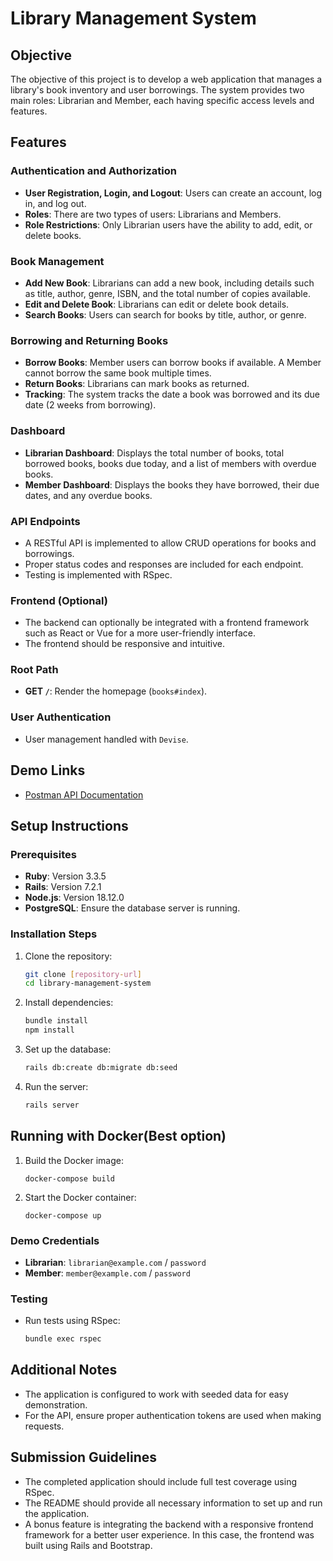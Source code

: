 # Library Management System

## Objective
The objective of this project is to develop a web application that manages a library's book inventory and user borrowings. The system provides two main roles: Librarian and Member, each having specific access levels and features.

## Features

### Authentication and Authorization
- **User Registration, Login, and Logout**: Users can create an account, log in, and log out.
- **Roles**: There are two types of users: Librarians and Members.
- **Role Restrictions**: Only Librarian users have the ability to add, edit, or delete books.

### Book Management
- **Add New Book**: Librarians can add a new book, including details such as title, author, genre, ISBN, and the total number of copies available.
- **Edit and Delete Book**: Librarians can edit or delete book details.
- **Search Books**: Users can search for books by title, author, or genre.

### Borrowing and Returning Books
- **Borrow Books**: Member users can borrow books if available. A Member cannot borrow the same book multiple times.
- **Return Books**: Librarians can mark books as returned.
- **Tracking**: The system tracks the date a book was borrowed and its due date (2 weeks from borrowing).

### Dashboard
- **Librarian Dashboard**: Displays the total number of books, total borrowed books, books due today, and a list of members with overdue books.
- **Member Dashboard**: Displays the books they have borrowed, their due dates, and any overdue books.

### API Endpoints
- A RESTful API is implemented to allow CRUD operations for books and borrowings.
- Proper status codes and responses are included for each endpoint.
- Testing is implemented with RSpec.

### Frontend (Optional)
- The backend can optionally be integrated with a frontend framework such as React or Vue for a more user-friendly interface.
- The frontend should be responsive and intuitive.


### Root Path
- **GET `/`**: Render the homepage (`books#index`).


### User Authentication
- User management handled with `Devise`.


## Demo Links

- [Postman API Documentation](https://www.postman.com/restless-zodiac-292911/ballastlane/collection/27o224c/librarymanagement?action=share&creator=5260726)

## Setup Instructions

### Prerequisites
- **Ruby**: Version 3.3.5
- **Rails**: Version 7.2.1
- **Node.js**: Version 18.12.0
- **PostgreSQL**: Ensure the database server is running.

### Installation Steps
1. Clone the repository:
   ```bash
   git clone [repository-url]
   cd library-management-system
   ```
2. Install dependencies:
   ```bash
   bundle install
   npm install
   ```
3. Set up the database:
   ```bash
   rails db:create db:migrate db:seed
   ```
4. Run the server:
   ```bash
   rails server
   ```

## Running with Docker(Best option)

1. Build the Docker image:
   ```
   docker-compose build
   ```

2. Start the Docker container:
   ```
   docker-compose up
   ```

### Demo Credentials
- **Librarian**: `librarian@example.com` / `password`
- **Member**: `member@example.com` / `password`

### Testing
- Run tests using RSpec:
  ```bash
  bundle exec rspec
  ```

## Additional Notes
- The application is configured to work with seeded data for easy demonstration.
- For the API, ensure proper authentication tokens are used when making requests.

## Submission Guidelines
- The completed application should include full test coverage using RSpec.
- The README should provide all necessary information to set up and run the application.
- A bonus feature is integrating the backend with a responsive frontend framework for a better user experience. In this case, the frontend was built using Rails and Bootstrap.

